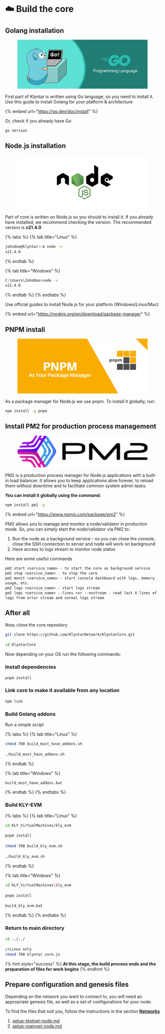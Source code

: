 # ☁️ Build the core

## Golang installation

<figure><img src="../.gitbook/assets/image (1).png" alt=""><figcaption></figcaption></figure>

First part of Klyntar is written using Go language, so you need to install it. Use this guide to install Golang for your platform & architecture

{% embed url="https://go.dev/doc/install" %}

Or, check if you already have Go

```sh
go version
```

## Node.js installation

<figure><img src="../.gitbook/assets/image.png" alt=""><figcaption></figcaption></figure>

Part of core is written on Node.js so you should to install it. If you already have installed, we recommend checking the version. The recommended version is **v21.4.0**

{% tabs %}
{% tab title="Linux" %}
```sh
johndoe@klyntar:~$ node -v
v21.4.0
```
{% endtab %}

{% tab title="Windows" %}
```sh
C:\Users\JohnDoe>node -v
v21.4.0
```
{% endtab %}
{% endtabs %}

Use official guides to install Node.js for your platform (Windows/Linux/Mac)

{% embed url="https://nodejs.org/en/download/package-manager" %}

## PNPM install

<figure><img src="../.gitbook/assets/image (2) (1) (1) (1) (1) (1) (1) (1) (1) (1) (1) (1) (1) (1) (1) (1) (1) (1).png" alt=""><figcaption></figcaption></figure>

As a package manager for Node.js we use pnpm. To install it globally, run:

```sh
npm install -g pnpm
```

## Install PM2 for production process management

<figure><img src="../.gitbook/assets/image (112).png" alt=""><figcaption></figcaption></figure>

PM2 is a production process manager for Node.js applications with a built-in load balancer. It allows you to keep applications alive forever, to reload them without downtime and to facilitate common system admin tasks.

**You can install it globally using the command:**

```sh
npm install pm2 -g
```

{% embed url="https://www.npmjs.com/package/pm2" %}

PM2 allows you to manage and monitor a node/validator in production mode. So, you can simply start the node/validator via PM2 to:

1. Run the node as a background service - so you can close the console, close the SSH connection to server and node will work on background
2. Have access to logs stream to monitor node status

Here are some useful commands

```
pm2 start <service_name> - to start the core as background service
pm2 stop <service_name> - to stop the core
pm2 monit <service_name> - start console dashboard with logs, memory usage, etc.
pm2 logs <service_name> - start logs stream
pm2 logs <service_name> --lines <x> --nostream - read last X lines of logs from error stream and normal logs stream
```

## After all

Now, clone the core repository

```sh
git clone https://github.com/KlyntarNetwork/KlyntarCore.git

cd KlyntarCore
```

Now depending on your OS run the following commands:

### Install dependencies

```sh
pnpm install
```

### Link core to make it available from any location

```sh
npm link
```

### Build Golang addons

Run a simple script

{% tabs %}
{% tab title="Linux" %}
```bash
chmod 700 build_must_have_addons.sh

./build_must_have_addons.sh
```
{% endtab %}

{% tab title="Windows" %}
```sh
build_must_have_addons.bat
```
{% endtab %}
{% endtabs %}

### Build KLY-EVM

{% tabs %}
{% tab title="Linux" %}
```sh
cd KLY_VirtualMachines/kly_evm

pnpm install

chmod 700 build_kly_evm.sh

./build_kly_evm.sh
```
{% endtab %}

{% tab title="Windows" %}
```sh
cd KLY_VirtualMachines\kly_evm

pnpm install

build_kly_evm.bat
```
{% endtab %}
{% endtabs %}

### Return to main directory

```sh
cd ../../

//Linux only
chmod 700 klyntar_core.js
```

{% hint style="success" %}
**At this stage, the build process ends and the preparation of files for work begins**
{% endhint %}

## Prepare configuration and genesis files

Depending on the network you want to connect to, you will need an appropriate genesis file, as well as a set of configurations for your node.

To find the files that suit you, follow the instructions in the section [**Networks**](networks/)

1. [setup-testnet-node.md](networks/testnet/public-testnets/setup-testnet-node.md "mention")
2. [setup-mainnet-node.md](networks/mainnet/setup-mainnet-node.md "mention")
